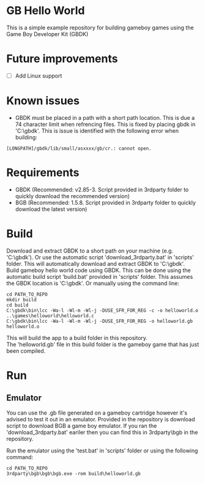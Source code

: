# GB Hello World
This is a simple example repository for building gameboy games using the Game Boy Developer Kit (GBDK)

# Future improvements
 - [ ] Add Linux support

# Known issues
 - GBDK must be placed in a path with a short path location. This is due a 74 character limit when refrencing files. This is fixed by placing gbdk in 'C:\gbdk'. This is issue is identified with the following error when building: 
 ```
 [LONGPATH]/gbdk/lib/small/asxxxx/gb/cr.: cannot open.
 ```

# Requirements
 - GBDK (Recommended: v2.85-3. Script provided in 3rdparty folder to quickly download the recommended version)
 - BGB (Recommended: 1.5.8. Script provided in 3rdparty folder to quickly download the latest version)

# Build
Download and extract GBDK to a short path on your machine (e.g. 'C:\gbdk'). Or use the automatic script 'download_3rdparty.bat' in 'scripts' folder. This will automatically download and extract GBDK to 'C:\gbdk'.  
Build gameboy hello world code using GBDK. This can be done using the automatic build script 'build.bat' provided in 'scripts' folder. This assumes the GBDK location is 'C:\gbdk'. Or manually using the command line:
```
cd PATH_TO_REPO
mkdir build
cd build
C:\gbdk\bin\lcc -Wa-l -Wl-m -Wl-j -DUSE_SFR_FOR_REG -c -o helloworld.o ..\games\helloworld\helloworld.c
C:\gbdk\bin\lcc -Wa-l -Wl-m -Wl-j -DUSE_SFR_FOR_REG -o helloworld.gb helloworld.o
```
This will build the app to a build folder in this repository.  
The 'helloworld.gb' file in this build folder is the gameboy game that has just been compiled. 

# Run
## Emulator
You can use the .gb file generated on a gameboy cartridge however it's advised to test it out in an emulator. Provided in the repository is download script to download BGB a game boy emulator. If you ran the 'download_3rdparty.bat' eariler then you can find this in 3rdparty\bgb in the repository.

Run the emulator using the 'test.bat' in 'scripts' folder or using the following command:
```
cd PATH_TO_REPO
3rdparty\bgb\bgb\bgb.exe -rom build\helloworld.gb
```